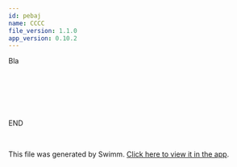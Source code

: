 ```yaml
---
id: pebaj
name: CCCC
file_version: 1.1.0
app_version: 0.10.2
---
```


Bla

<br/>

<br/>

<!--MERMAID {width:100}-->
```mermaid

```
<!--MCONTENT {content: <br/>} --->

<br/>

END

<br/>

This file was generated by Swimm. [Click here to view it in the app](http://localhost:5001/repos/ls4DA2fLasmQuEbT4ipw/docs/pebaj).